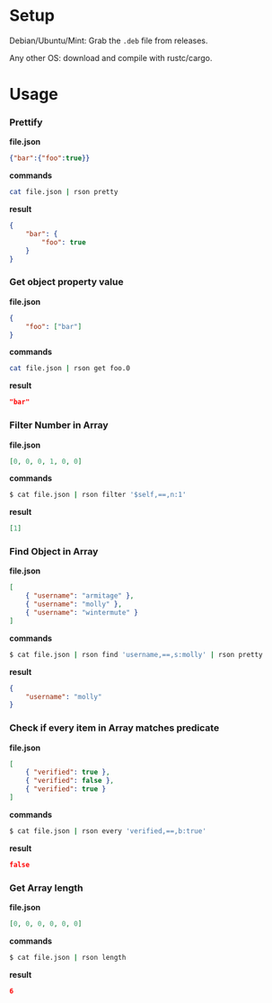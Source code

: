 # Setup

Debian/Ubuntu/Mint: Grab the `.deb` file from releases.

Any other OS: download and compile with rustc/cargo.


# Usage

### Prettify

**file.json**

```json
{"bar":{"foo":true}}
```

**commands**

```bash
cat file.json | rson pretty
```

**result**

```json
{
    "bar": {
        "foo": true
    }
}
```


### Get object property value

**file.json**

```json
{
    "foo": ["bar"]
}
```

**commands**

```bash
cat file.json | rson get foo.0
```

**result**

```json
"bar"
```

### Filter Number in Array

**file.json**

```json
[0, 0, 0, 1, 0, 0]
```

**commands**

```bash
$ cat file.json | rson filter '$self,==,n:1'
```

**result**

```json
[1]
```

### Find Object in Array

**file.json**

```json
[
    { "username": "armitage" },
    { "username": "molly" },
    { "username": "wintermute" }
]
```

**commands**

```bash
$ cat file.json | rson find 'username,==,s:molly' | rson pretty
```

**result**

```json
{
    "username": "molly"
}
```

### Check if every item in Array matches predicate

**file.json**

```json
[
    { "verified": true },
    { "verified": false },
    { "verified": true }
]
```

**commands**

```bash
$ cat file.json | rson every 'verified,==,b:true'
```

**result**

```json
false
```

### Get Array length

**file.json**

```json
[0, 0, 0, 0, 0, 0]
```

**commands**

```bash
$ cat file.json | rson length
```

**result**

```json
6
```
